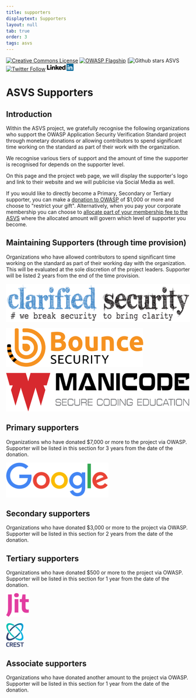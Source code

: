 ```yaml
---
title: supporters
displaytext: Supporters
layout: null
tab: true
order: 3
tags: asvs
---
```

[![Creative Commons License](https://licensebuttons.net/l/by-sa/4.0/88x31.png)](https://creativecommons.org/licenses/by-sa/4.0/ "CC BY-SA 4.0")
[![OWASP Flagship](https://img.shields.io/badge/owasp-flagship%20project-48A646.svg)](https://www.owasp.org/index.php/Category:OWASP_Project#tab=Project_Inventory)
[![Github stars ASVS](https://img.shields.io/github/stars/OWASP/asvs?label=Stars%20ASVS&style=social)
[![Twitter Follow](https://img.shields.io/twitter/follow/OWASP_ASVS.svg?style=social&label=Follow)](https://twitter.com/OWASP_ASVS)
[<img src="./assets/images/LinkedIn_Logo.svg" height=20>](https://www.linkedin.com/company/owasp-asvs/)


<!--Don't forget to update https://github.com/OWASP/ASVS/issues/1888 -->
<!--Don't forget to update https://docs.google.com/spreadsheets/d/1OrbrYy6R4ux_BuE2rJ17jQurBYbGz4bwAPJWFK4opew/edit#gid=0-->

# ASVS Supporters

## Introduction

Within the ASVS project, we gratefully recognise the following organizations who support the OWASP Application Security Verification Standard project through monetary donations or allowing contributors to spend significant time working on the standard as part of their work with the organization.

We recognise various tiers of support and the amount of time the supporter is recognised for depends on the supporter level.

On this page and the project web page, we will display the supporter's logo and link to their website and we will publicise via Social Media as well.

If you would like to directly become a Primary, Secondary or Tertiary supporter, you can make a [donation to OWASP](https://owasp.org/donate/) of $1,000 or more and choose to "restrict your gift". Alternatively, when you pay your corporate membership you can choose to [allocate part of your membership fee to the ASVS](https://owasp.org/supporters/benefits#corporate-sponsorship-of-participating-projects-or-chapters) where the allocated amount will govern which level of supporter you become.

## Maintaining Supporters (through time provision)

Organizations who have allowed contributors to spend significant time working on the standard as part of their working day with the organization. This will be evaluated at the sole discretion of the project leaders. Supporter will be listed 2 years from the end of the time provision.

[<img src="./assets/images/clarifiedlogo.png" height=105>](https://www.clarifiedsecurity.com/)

[<img src="./assets/images/bounce.svg" height=105>](https://www.bouncesecurity.com)

[<img src="./assets/images/manicode.svg" height=105>](https://www.manicode.com)

## Primary supporters

Organizations who have donated $7,000 or more to the project via OWASP. Supporter will be listed in this section for 3 years from the date of the donation.
<!--95-->

[<img src="./assets/images/googlelogo.png" height=95>](https://about.google/)

## Secondary supporters

Organizations who have donated $3,000 or more to the project via OWASP. Supporter will be listed in this section for 2 years from the date of the donation.
<!--80-->
## Tertiary supporters

Organizations who have donated $500 or more to the project via OWASP. Supporter will be listed in this section for 1 year from the date of the donation.

<!--[<img src="./assets/images/oneconsult.svg" height=65](https://www.oneconsult.com)-->

[<img src="./assets/images/jitlogo.svg" height=65>](https://www.jit.io)

[<img src="./assets/images/crestlogo.png" height=65>](https://www.crest-approved.org/members/)

## Associate supporters 

Organizations who have donated another amount to the project via OWASP. Supporter will be listed in this section for 1 year from the date of the donation.

<!--[<img src="./assets/images/apiiro.svg" height=50](https://apiiro.com/)-->

<!--Don't forget to update https://github.com/OWASP/ASVS/issues/1888 -->
<!--Don't forget to update https://docs.google.com/spreadsheets/d/1OrbrYy6R4ux_BuE2rJ17jQurBYbGz4bwAPJWFK4opew/edit#gid=0-->
